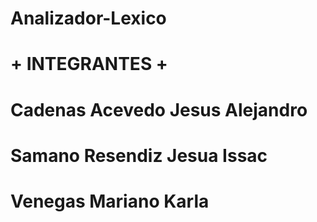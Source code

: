 # Analizador-Lexico

#  + INTEGRANTES +
# Cadenas Acevedo Jesus Alejandro
# Samano Resendiz Jesua Issac
# Venegas Mariano Karla 